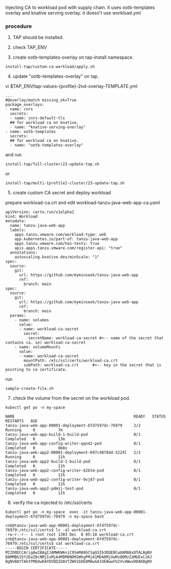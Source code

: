 
Injecting CA to workload pod with supply chain.
it uses ootb-templates overlay and knative serving overlay. it doesn't use workload.yml

### procedure

1. TAP should be installed.

2. check TAP_ENV

3. create ootb-templates-overlay on tap-install namespace.

```
install-tap/custom-ca-workload/apply.sh
```

4. update "ootb-templates-overlay" on tap.

vi $TAP_ENV/tap-values-{profile}-2nd-overlay-TEMPLATE.yml
```
...
#@overlay/match missing_ok=True
package_overlays:
- name: cnrs
  secrets:
  - name: cnrs-default-tls
  ## for workload ca on knative.
  - name: "knative-serving-overlay"
- name: ootb-templates
  secrets:
  ## for workload ca on knative.
  - name: "ootb-templates-overlay"
```
and run
```
install-tap/full-cluster/23-update-tap.sh
```
or
```
install-tap/multi-{profile}-cluster/23-update-tap.sh
```

5. create custom CA secret and deploy workload

prepare workload-ca.crt
and edit workload-tanzu-java-web-app-ca.yaml
```
apiVersion: carto.run/v1alpha1
kind: Workload
metadata:
  name: tanzu-java-web-app
  labels:
    apps.tanzu.vmware.com/workload-type: web
    app.kubernetes.io/part-of: tanzu-java-web-app
    apps.tanzu.vmware.com/has-tests: true
    apis.apps.tanzu.vmware.com/register-api: "true"
  annotations:
    autoscaling.knative.dev/minScale: "1"
spec:
  source:
    git:
      url: https://github.com/myminseok/tanzu-java-web-app
      ref:
        branch: main
spec:
  source:
    git:
      url: https://github.com/myminseok/tanzu-java-web-app
      ref:
        branch: main
  params:
    - name: volumes
      value: 
      - name: workload-ca-secret
        secret:
          secretName: workload-ca-secret #<-- name of the secret that contains ca. ie) workload-ca-secret
    - name: volumeMounts
      value: 
      - name: workload-ca-secret
        mountPath: /etc/ssl/certs/workload-ca.crt
        subPath: workload-ca.crt      #<-- key in the secret that is pointing to ca certificate. 

```
run
```
sample-create-file.sh
```

7. check the volume from the secret on the workload pod.
```
kubectl get po -n my-space

NAME                                                    READY   STATUS      RESTARTS   AGE
tanzu-java-web-app-00001-deployment-6fd7597dc-76979     2/2     Running     0          7m
tanzu-java-web-app-build-1-build-pod                    0/1     Completed   0          13m
tanzu-java-web-app-config-writer-qqn42-pod              0/1     Completed   0          8m8s
tanzu-java-web-app2-00001-deployment-697c4878dd-5224l   2/2     Running     0          11h
tanzu-java-web-app2-build-1-build-pod                   0/1     Completed   0          11h
tanzu-java-web-app2-config-writer-62btm-pod             0/1     Completed   0          11h
tanzu-java-web-app2-config-writer-9xj87-pod             0/1     Completed   0          11h
tanzu-java-web-app2-pdmzj-test-pod                      0/1     Completed   0          11h
```

8. verify the ca injected to /etc/ssl/certs

```
kubectl get po -n my-space  exec -it tanzu-java-web-app-00001-deployment-6fd7597dc-76979 -n my-space bash

cnb@tanzu-java-web-app-00001-deployment-6fd7597dc-76979:/etc/ssl/certs$ ls -al workload-ca.crt
-rw-r--r-- 1 root root 1383 Dec  8 05:18 workload-ca.crt
cnb@tanzu-java-web-app-00001-deployment-6fd7597dc-76979:/etc/ssl/certs$ cat workload-ca.crt
-----BEGIN CERTIFICATE-----
MIID0DCCArigAwIBAgIJAMWKW6niC9SmMA0GCSqGSIb3DQEBCwUAMA8xDTALBgNV
BAMMBG15Y2EwIBcNMjIxMjA4MDM0NDM2WhgPMjA1MDA0MjUwMzQ0MzZaMGExCzAJ
BgNVBAYTAktPMQ4wDAYDVQQIDAVTZW91bDEOMAwGA1UEBwwFU2VvdWwxDDAKBgNV
```